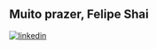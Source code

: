 ## **Muito prazer, Felipe Shai**
[![linkedin](https://img.shields.io/badge/Gmail-D14836?style=for-the-badge&logo=gmail&logoColor=white)](https://www.linkedin.com/in/felipeshai/)
